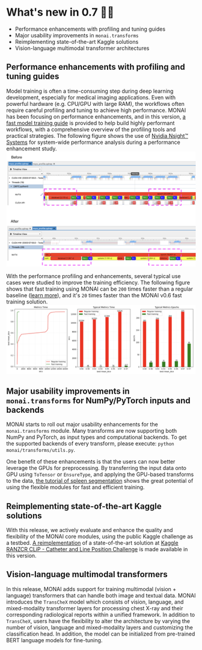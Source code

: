 # What's new in 0.7 🎉🎉

- Performance enhancements with profiling and tuning guides
- Major usability improvements in `monai.transforms`
- Reimplementing state-of-the-art Kaggle solutions
- Vision-language multimodal transformer architectures

## Performance enhancements with profiling and tuning guides

Model training is often a time-consuming step during deep learning development,
especially for medical imaging applications. Even with powerful hardware (e.g.
CPU/GPU with large RAM), the workflows often require careful profiling and
tuning to achieve high performance. MONAI has been focusing on performance
enhancements, and in this version, [a fast model training
guide](https://github.com/Project-MONAI/tutorials/blob/master/acceleration/fast_model_training_guide.md)
is provided to help build highly performant workflows, with a comprehensive
overview of the profiling tools and practical strategies.  The following figure
shows the use of [Nvidia Nsight™ Systems](https://developer.nvidia.com/nsight-systems) for system-wide performance analysis during
a performance enhancement study.
![nsight_vis](../images/nsight_comparison.png)

With the performance profiling and enhancements, several typical use cases were studied to
improve the training efficiency.  The following figure shows that fast
training using MONAI can be `200` times faster than a regular baseline ([learn
more](https://github.com/Project-MONAI/tutorials/blob/master/acceleration/fast_training_tutorial.ipynb)), and it's `20` times faster than the MONAI v0.6 fast training solution.
![fast_training](../images/fast_training.png)

## Major usability improvements in `monai.transforms` for NumPy/PyTorch inputs and backends

 MONAI starts to roll out major usability enhancements for the
 `monai.transforms` module. Many transforms are now supporting both NumPy and
 PyTorch, as input types and computational backends. To get the supported backends of every transform, please execute: `python monai/transforms/utils.py`.

One benefit of these enhancements is that the users can now better leverage the
GPUs for preprocessing. By transferring the input data onto GPU using
`ToTensor` or `EnsureType`, and applying the GPU-based transforms to the data,
[the tutorial of spleen
segmentation](https://github.com/Project-MONAI/tutorials/blob/master/acceleration/fast_training_tutorial.ipynb)
shows the great potential of using the flexible modules for fast and efficient
training.

## Reimplementing state-of-the-art Kaggle solutions

With this release, we actively evaluate and enhance the quality and flexibility
of the MONAI core modules, using the public Kaggle challenge as a testbed. [A
reimplementation](https://github.com/Project-MONAI/tutorials/tree/master/kaggle/RANZCR/4th_place_solution)
of a state-of-the-art solution at [Kaggle RANZCR CLiP - Catheter and Line
Position
Challenge](https://www.kaggle.com/c/ranzcr-clip-catheter-line-classification)
is made available in this version.

##  Vision-language multimodal transformers

In this release, MONAI adds support for training multimodal (vision + language)
transformers that can handle both image and textual data. MONAI introduces the
`TransCheX` model which consists of vision, language, and mixed-modality
transformer layers for processing chest X-ray and their corresponding
radiological reports within a unified framework. In addition to `TransCheX`,
users have the flexibility to alter the architecture by varying the number of
vision, language and mixed-modality layers and customizing the classification
head. In addition, the model can be initialized from pre-trained BERT language
models for fine-tuning.
